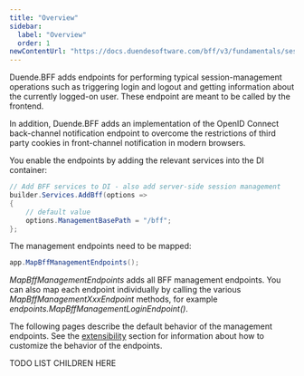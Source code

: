 ```yaml
---
title: "Overview"
sidebar:
  label: "Overview"
  order: 1
newContentUrl: "https://docs.duendesoftware.com/bff/v3/fundamentals/session/management/"
---
```


Duende.BFF adds endpoints for performing typical session-management operations such as triggering login and logout and getting information about the currently logged-on user. These endpoint are meant to be called by the frontend.

In addition, Duende.BFF adds an implementation of the OpenID Connect back-channel notification endpoint to overcome the restrictions of third party cookies in front-channel notification in modern browsers.

You enable the endpoints by adding the relevant services into the DI container:

```csharp
// Add BFF services to DI - also add server-side session management
builder.Services.AddBff(options => 
{
    // default value
    options.ManagementBasePath = "/bff";
};
```

The management endpoints need to be mapped:

```csharp
app.MapBffManagementEndpoints();
```

*MapBffManagementEndpoints* adds all BFF management endpoints. You can also map each endpoint individually by calling the various *MapBffManagementXxxEndpoint* methods, for example *endpoints.MapBffManagementLoginEndpoint()*.

The following pages describe the default behavior of the management endpoints. See the [extensibility](/bff/v2/extensibility) section for information about how to customize the behavior of the endpoints.

TODO LIST CHILDREN HERE
